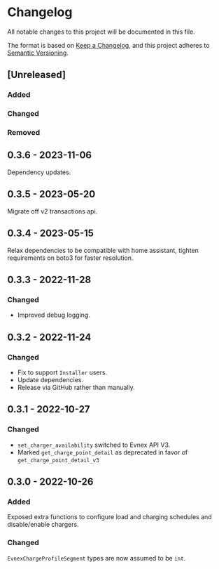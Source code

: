 # Changelog
All notable changes to this project will be documented in this file.

The format is based on [Keep a Changelog](https://keepachangelog.com/en/1.0.0/),
and this project adheres to [Semantic Versioning](https://semver.org/spec/v2.0.0.html).

## [Unreleased]
### Added
### Changed
### Removed

## 0.3.6 - 2023-11-06

Dependency updates.

## 0.3.5 - 2023-05-20

Migrate off v2 transactions api.

## 0.3.4 - 2023-05-15

Relax dependencies to be compatible with home assistant, tighten requirements on boto3 for faster resolution.

## 0.3.3 - 2022-11-28

### Changed

- Improved debug logging.

## 0.3.2 - 2022-11-24

### Changed

- Fix to support `Installer` users.
- Update dependencies.
- Release via GitHub rather than manually.

## 0.3.1 - 2022-10-27

### Changed

- `set_charger_availability` switched to Evnex API V3.
- Marked `get_charge_point_detail` as deprecated in favor of `get_charge_point_detail_v3`


## 0.3.0 - 2022-10-26

### Added

Exposed extra functions to configure load and charging schedules and disable/enable chargers.

### Changed

`EvnexChargeProfileSegment` types are now assumed to be `int`.
